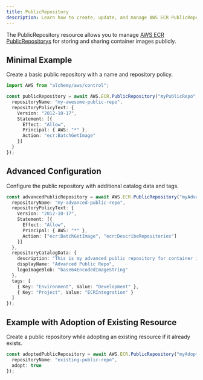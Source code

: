 ```yaml
---
title: PublicRepository
description: Learn how to create, update, and manage AWS ECR PublicRepositorys using Alchemy Cloud Control.
---
```



The PublicRepository resource allows you to manage [AWS ECR PublicRepositorys](https://docs.aws.amazon.com/ecr/latest/userguide/) for storing and sharing container images publicly.

## Minimal Example

Create a basic public repository with a name and repository policy.

```ts
import AWS from "alchemy/aws/control";

const publicRepository = await AWS.ECR.PublicRepository("myPublicRepo", {
  repositoryName: "my-awesome-public-repo",
  repositoryPolicyText: {
    Version: "2012-10-17",
    Statement: [{
      Effect: "Allow",
      Principal: { AWS: "*" },
      Action: "ecr:BatchGetImage"
    }]
  }
});
```

## Advanced Configuration

Configure the public repository with additional catalog data and tags.

```ts
const advancedPublicRepository = await AWS.ECR.PublicRepository("myAdvancedPublicRepo", {
  repositoryName: "my-advanced-public-repo",
  repositoryPolicyText: {
    Version: "2012-10-17",
    Statement: [{
      Effect: "Allow",
      Principal: { AWS: "*" },
      Action: ["ecr:BatchGetImage", "ecr:DescribeRepositories"]
    }]
  },
  repositoryCatalogData: {
    description: "This is my advanced public repository for container images.",
    displayName: "Advanced Public Repo",
    logoImageBlob: "base64EncodedImageString"
  },
  tags: [
    { Key: "Environment", Value: "Development" },
    { Key: "Project", Value: "ECRIntegration" }
  ]
});
```

## Example with Adoption of Existing Resource

Create a public repository while adopting an existing resource if it already exists.

```ts
const adoptedPublicRepository = await AWS.ECR.PublicRepository("myAdoptedRepo", {
  repositoryName: "existing-public-repo",
  adopt: true
});
```
